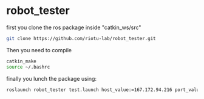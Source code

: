 # robot_tester

first you clone the ros package inside "catkin_ws/src"

```bash
git clone https://github.com/riotu-lab/robot_tester.git
```
Then you need to compile

```bash
catkin_make
source ~/.bashrc
```

finally you lunch the package using: 

```bash
roslaunch robot_tester test.launch host_value:=167.172.94.216 port_value:=5672 
```